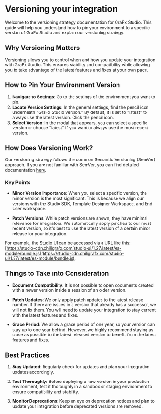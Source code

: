 # Versioning your integration

Welcome to the versioning strategy documentation for GraFx Studio. This guide will help you understand how to pin your environment to a specific version of GraFx Studio and explain our versioning strategy.

## Why Versioning Matters

Versioning allows you to control when and how you update your integration with GraFx Studio. This ensures stability and compatibility while allowing you to take advantage of the latest features and fixes at your own pace.

## How to Pin Your Environment Version

1. **Navigate to Settings**: Go to the settings of the environment you want to pin.
2. **Locate Version Settings**: In the general settings, find the pencil icon underneath "GraFx Studio version." By default, it is set to "latest" to always use the latest version. Click the pencil icon.
3. **Select Version**: In the modal that appears, you can select a specific version or choose "latest" if you want to always use the most recent version.

## How Does Versioning Work?

Our versioning strategy follows the common Semantic Versioning (SemVer) approach. If you are not familiar with SemVer, you can find detailed documentation [here](https://semver.org/).

### Key Points

- **Minor Version Importance**: When you select a specific version, the minor version is the most significant. This is because we align our versions with the Studio SDK, Template Designer Workspace, and End User workspace.

- **Patch Versions**: While patch versions are shown, they have minimal relevance for integrators. We automatically apply patches to our most recent version, so it's best to use the latest version of a certain minor release for your integration.

For example, the Studio UI can be accessed via a URL like this:
[https://studio-cdn.chiligrafx.com/studio-ui/1.27/latest/es-module/bundle.js](https://studio-cdn.chiligrafx.com/studio-ui/1.27/latest/es-module/bundle.js).

## Things to Take into Consideration

- **Document Compatibility**: It is not possible to open documents created with a newer version inside a session of an older version.

- **Patch Updates**: We only apply patch updates to the latest release number. If there are issues in a version that already has a successor, we will not fix them. You will need to update your integration to stay current with the latest features and fixes.

- **Grace Period**: We allow a grace period of one year, so your version can stay up to one year behind. However, we highly recommend staying as close as possible to the latest released version to benefit from the latest features and fixes.

## Best Practices

1. **Stay Updated**: Regularly check for updates and plan your integration updates accordingly.

2. **Test Thoroughly**: Before deploying a new version in your production environment, test it thoroughly in a sandbox or staging environment to ensure compatibility and stability.

3. **Monitor Deprecations**: Keep an eye on deprecation notices and plan to update your integration before deprecated versions are removed.
